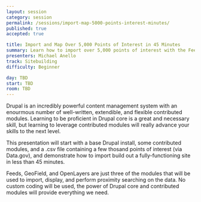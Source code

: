 ```yaml
---
layout: session
category: session
permalink: /sessions/import-map-5000-points-interest-minutes/
published: true
accepted: true

title: Import and Map Over 5,000 Points of Interest in 45 Minutes
summary: Learn how to import over 5,000 points of interest with the Feeds module and use the Geofield module to build a proximity search in less than 45 minutes!
presenters: Michael Anello
track: Sitebuilding
difficulty: Beginner

day: TBD
start: TBD
room: TBD
---
```


Drupal is an incredibly powerful content management system with an enourmous number of well-written, extendible, and flexible contributed modules. Learning to be proficient in Drupal core is a great and necessary skill, but learning to leverage contributed modules will really advance your skills to the next level.

This presentation will start with a base Drupal install, some contributed modules, and a .csv file containing a few thosand points of interest (via Data.gov), and demonstrate how to import build out a fully-functioning site in less than 45 minutes.

Feeds, GeoField, and OpenLayers are just three of the modules that will be used to import, display, and perform proximity searching on the data. No custom coding will be used, the power of Drupal core and contributed modules will provide everything we need.
